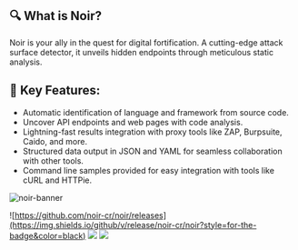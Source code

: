 ## 🔍 What is Noir?
Noir is your ally in the quest for digital fortification. A cutting-edge attack surface detector, it unveils hidden endpoints through meticulous static analysis.

## 🚀 Key Features:

- Automatic identification of language and framework from source code.
- Uncover API endpoints and web pages with code analysis.
- Lightning-fast results integration with proxy tools like ZAP, Burpsuite, Caido, and more.
- Structured data output in JSON and YAML for seamless collaboration with other tools.
- Command line samples provided for easy integration with tools like cURL and HTTPie.

![noir-banner](https://github.com/noir-cr/noir/assets/13212227/01a428d8-910e-474b-9cbe-c28830cb230c)

![https://github.com/noir-cr/noir/releases](https://img.shields.io/github/v/release/noir-cr/noir?style=for-the-badge&color=black)
![](https://img.shields.io/github/stars/noir-cr?style=for-the-badge)
![](https://img.shields.io/badge/Crystal-000000?style=for-the-badge&logo=crystal&logoColor=white)
